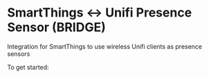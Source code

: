 # SmartThings <-> Unifi Presence Sensor (BRIDGE)
Integration for SmartThings to use wireless Unifi clients as presence sensors

To get started:
